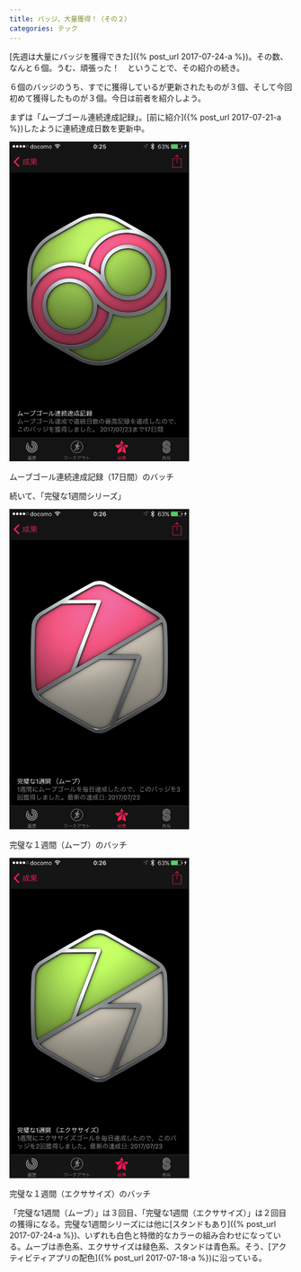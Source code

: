 ```yaml
---
title: バッジ、大量獲得！（その２）
categories: テック
---
```

[先週は大量にバッジを獲得できた]({% post_url 2017-07-24-a %})。その数、なんと６個。うむ、頑張った！　ということで、その紹介の続き。

６個のバッジのうち、すでに獲得しているが更新されたものが３個、そして今回初めて獲得したものが３個。今日は前者を紹介しよう。

まずは「ムーブゴール連続達成記録」。[前に紹介]({% post_url 2017-07-21-a %})したように連続達成日数を更新中。

<div class="post-img">
<a href="/assets/images/20170725a/IMG_1315.jpeg">
<img src="/assets/images/20170725a/IMG_1315.jpeg" width="320px">
</a>
<p>ムーブゴール連続達成記録（17日間）のバッチ</p>
</div>

続いて、「完璧な1週間シリーズ」

<div class="post-img">
<a href="/assets/images/20170725a/IMG_1316.jpeg">
<img src="/assets/images/20170725a/IMG_1316.jpeg" width="320px">
</a>
<p>完璧な１週間（ムーブ）のバッチ</p>
</div>

<div class="post-img">
<a href="/assets/images/20170725a/IMG_1317.jpeg">
<img src="/assets/images/20170725a/IMG_1317.jpeg" width="320px">
</a>
<p>完璧な１週間（エクササイズ）のバッチ</p>
</div>

「完璧な1週間（ムーブ）」は３回目、「完璧な1週間（エクササイズ）」は２回目の獲得になる。完璧な1週間シリーズには他に[スタンドもあり]({% post_url 2017-07-24-a %})、いずれも白色と特徴的なカラーの組み合わせになっている。ムーブは赤色系、エクササイズは緑色系、スタンドは青色系。そう、[アクティビティアプリの配色]({% post_url 2017-07-18-a %})に沿っている。
